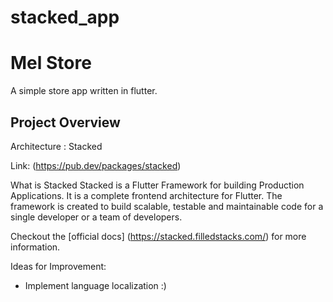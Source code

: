 # stacked_app

# Mel Store
A simple store app written in flutter.

## Project Overview
Architecture : Stacked

Link: (https://pub.dev/packages/stacked)

What is Stacked
Stacked is a Flutter Framework for building Production Applications. It is a complete frontend architecture for Flutter. The framework is created to build scalable, testable and maintainable code for a single developer or a team of developers.

Checkout the [official docs] (https://stacked.filledstacks.com/) for more information.

Ideas for Improvement:
- Implement language localization :)